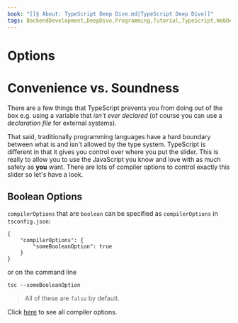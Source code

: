 ```yaml
---
book: "[[§ About꞉ TypeScript Deep Dive.md|TypeScript Deep Dive]]"
tags: BackendDevelopment,DeepDive,Programming,Tutorial,TypeScript,WebDevelopment
---
```


# Options

# Convenience vs. Soundness

There are a few things that TypeScript prevents you from doing out of the box e.g. using a variable that _isn't ever declared_ (of course you can use a _declaration file_ for external systems).

That said, traditionally programming languages have a hard boundary between what is and isn't allowed by the type system. TypeScript is different in that it gives you control over where you put the slider. This is really to allow you to use the JavaScript you know and love with as much safety as **you** want. There are lots of compiler options to control exactly this slider so let's have a look.

## Boolean Options

`compilerOptions` that are `boolean` can be specified as `compilerOptions` in `tsconfig.json`:

```
{
    "compilerOptions": {
        "someBooleanOption": true
    }
}
```

or on the command line

```
tsc --someBooleanOption
```

> All of these are `false` by default.

Click [here](https://www.typescriptlang.org/docs/handbook/compiler-options.html) to see all compiler options.